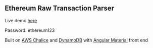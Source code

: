 ## Ethereum Raw Transaction Parser

Live demo [here](https://stackblitz.com/edit/ether-raw-tx?embed=1&file=app/app.component.ts&hideNavigation=1&view=preview)

Password: ethereum123

Built on [AWS Chalice](https://github.com/aws/chalice) and [DynamoDB](https://aws.amazon.com/dynamodb/) with [Angular Material](https://material.angular.io) front end
